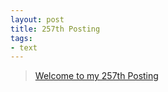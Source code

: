 ```yaml
---
layout: post
title: 257th Posting
tags: 
- text
---
```


> [Welcome to my 257th Posting](https://janghan-kor.tistory.com/1103)
